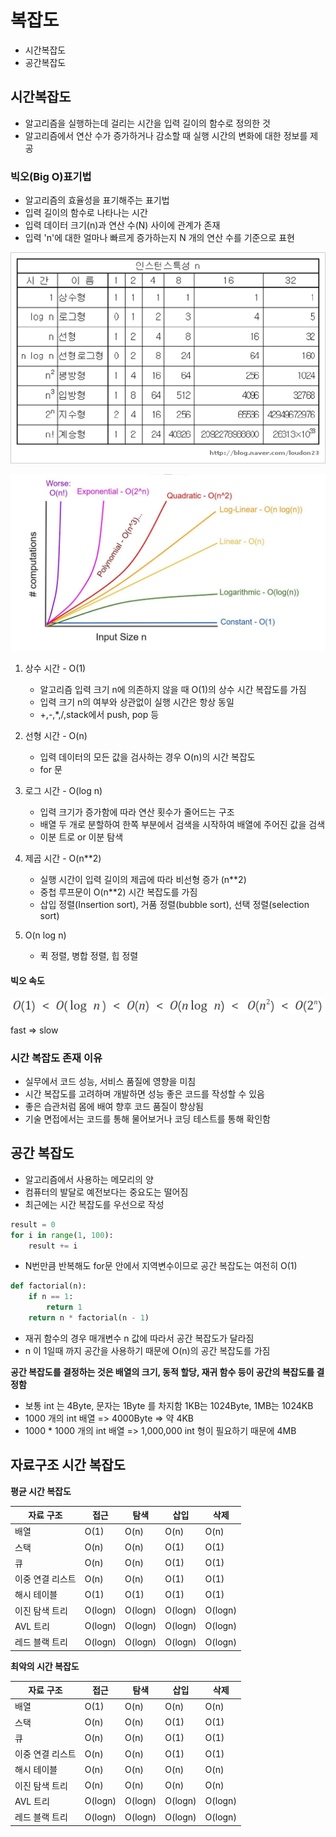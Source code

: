 # 복잡도

- 시간복잡도
- 공간복잡도

## 시간복잡도

- 알고리즘을 실행하는데 걸리는 시간을 입력 길이의 함수로 정의한 것
- 알고리즘에서 연산 수가 증가하거나 감소할 때 실행 시간의 변화에 대한 정보를 제공

### 빅오(Big O)표기법

- 알고리즘의 효율성을 표기해주는 표기법
- 입력 길이의 함수로 나타나는 시간
- 입력 데이터 크기(n)과 연산 수(N) 사이에 관계가 존재
- 입력 'n'에 대한 얼마나 빠르게 증가하는지 N 개의 연산 수를 기준으로 표현

![Big](image-2.png)

![Big-O](image.png)

1. 상수 시간 - O(1)

   - 알고리즘 입력 크기 n에 의존하지 않을 때 O(1)의 상수 시간 복잡도를 가짐
   - 입력 크기 n의 여부와 상관없이 실행 시간은 항상 동일
   - +,-,\*,/,stack에서 push, pop 등

2. 선형 시간 - O(n)

   - 입력 데이터의 모든 값을 검사하는 경우 O(n)의 시간 복잡도
   - for 문

3. 로그 시간 - O(log n)

   - 입력 크기가 증가함에 따라 연산 횟수가 줄어드는 구조
   - 배열 두 개로 분할하여 한쪽 부분에서 검색을 시작하여 배열에 주어진 값을 검색
   - 이분 트로 or 이분 탐색

4. 제곱 시간 - O(n\*\*2)

   - 실행 시간이 입력 길이의 제곱에 따라 비선형 증가 (n\*\*2)
   - 중첩 루프문이 O(n\*\*2) 시간 복잡도를 가짐
   - 삽입 정렬(Insertion sort), 거품 정렬(bubble sort), 선택 정렬(selection sort)

5. O(n log n)
   - 퀵 정렬, 병합 정렬, 힙 정렬

#### 빅오 속도

![fast](image-1.png)

fast => slow

### 시간 복잡도 존재 이유

- 실무에서 코드 성능, 서비스 품질에 영향을 미침
- 시간 복잡도를 고려하며 개발하면 성능 좋은 코드를 작성할 수 있음
- 좋은 습관처럼 몸에 배여 향후 코드 품질이 향상됨
- 기술 면접에서는 코드를 통해 물어보거나 코딩 테스트를 통해 확인함

## 공간 복잡도

- 알고리즘에서 사용하는 메모리의 양
- 컴퓨터의 발달로 예전보다는 중요도는 떨어짐
- 최근에는 시간 복잡도를 우선으로 작성

```python
result = 0
for i in range(1, 100):
	result += i
```

- N번만큼 반복해도 for문 안에서 지역변수이므로 공간 복잡도는 여전히 O(1)

```python
def factorial(n):
    if n == 1:
        return 1
    return n * factorial(n - 1)
```

- 재귀 함수의 경우 매개변수 n 값에 따라서 공간 복잡도가 달라짐
- n 이 1일때 까지 공간을 사용하기 때문에 O(n)의 공간 복잡도를 가짐

**공간 복잡도를 결정하는 것은 배열의 크기, 동적 할당, 재귀 함수 등이 공간의 복잡도를 결정함**

- 보통 int 는 4Byte, 문자는 1Byte 를 차지함 1KB는 1024Byte, 1MB는 1024KB
- 1000 개의 int 배열 => 4000Byte => 약 4KB
- 1000 \* 1000 개의 int 배열 => 1,000,000 int 형이 필요하기 때문에 4MB

## 자료구조 시간 복잡도

**평균 시간 복잡도**

| 자료 구조        | 접근    | 탐색    | 삽입    | 삭제    |
| ---------------- | ------- | ------- | ------- | ------- |
| 배열             | O(1)    | O(n)    | O(n)    | O(n)    |
| 스택             | O(n)    | O(n)    | O(1)    | O(1)    |
| 큐               | O(n)    | O(n)    | O(1)    | O(1)    |
| 이중 연결 리스트 | O(n)    | O(n)    | O(1)    | O(1)    |
| 해시 테이블      | O(1)    | O(1)    | O(1)    | O(1)    |
| 이진 탐색 트리   | O(logn) | O(logn) | O(logn) | O(logn) |
| AVL 트리         | O(logn) | O(logn) | O(logn) | O(logn) |
| 레드 블랙 트리   | O(logn) | O(logn) | O(logn) | O(logn) |

**최악의 시간 복잡도**

| 자료 구조        | 접근    | 탐색    | 삽입    | 삭제    |
| ---------------- | ------- | ------- | ------- | ------- |
| 배열             | O(1)    | O(n)    | O(n)    | O(n)    |
| 스택             | O(n)    | O(n)    | O(1)    | O(1)    |
| 큐               | O(n)    | O(n)    | O(1)    | O(1)    |
| 이중 연결 리스트 | O(n)    | O(n)    | O(1)    | O(1)    |
| 해시 테이블      | O(n)    | O(n)    | O(n)    | O(n)    |
| 이진 탐색 트리   | O(n)    | O(n)    | O(n)    | O(n)    |
| AVL 트리         | O(logn) | O(logn) | O(logn) | O(logn) |
| 레드 블랙 트리   | O(logn) | O(logn) | O(logn) | O(logn) |
